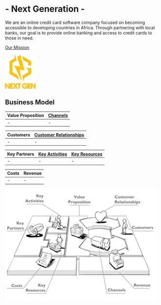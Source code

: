 # - Next Generation -
We are an online credit card software company focused on becoming accessible to developing countries in Africa. Through partnering with local banks, our goal is to provide online banking and access to credit cards to those in need.

[Our Mission](/T1.md)

<img src="/images/Logo.png" width="100">


## Business Model
| Value Proposition | [Channels](/T2.md) |
| --- | --- |
| - | - |

| Customers | [Customer Relationships](/T2.md) |
| --- | --- |
| - | - |

| Key Partners | [Key Activities](/T3.md) | [Key Resources](/T3.md) |
| --- | --- | --- |
| - | - | - |

| Costs | Revenue |
| --- | --- |
| - | - |


<img src="/images/Business%20Model.png" width="500">
